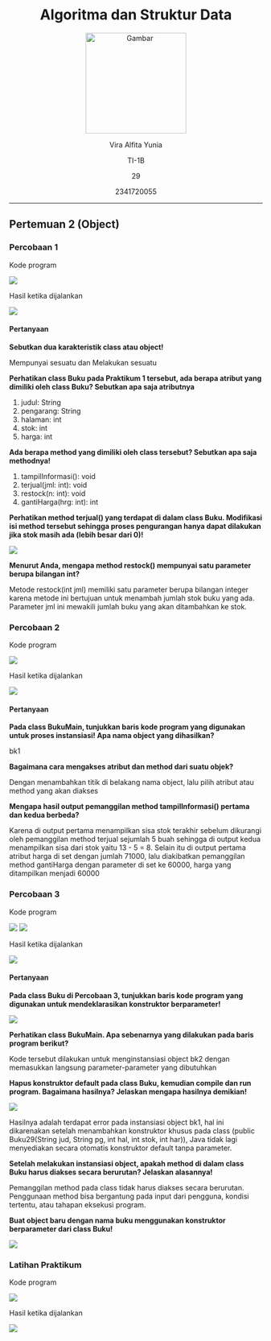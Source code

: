 <div align="center">

# Algoritma dan Struktur Data

<img src="https://static.wikia.nocookie.net/logopedia/images/8/8a/Politeknik_Negeri_Malang.png/revision/latest?cb=20190922202558" alt="Gambar" style="height: 200px">

<p>Vira Alfita Yunia</p>
<p>TI-1B</p>
<p>29</p>
<p>2341720055</p>

</div>

<hr>

## Pertemuan 2 (Object)

### Percobaan 1

<p>Kode program</p>
<img src="gambar/Kode Percobaan 1.png">
<p>Hasil ketika dijalankan</p>
<img src="gambar/Hasil Kode Percobaan 1.png">

#### Pertanyaan

<strong><p>Sebutkan dua karakteristik class atau object!</p></strong>

<p> Mempunyai sesuatu dan Melakukan sesuatu </p>

<strong><p>Perhatikan class Buku pada Praktikum 1 tersebut, ada berapa atribut yang dimiliki oleh class
Buku? Sebutkan apa saja atributnya</p></strong>

<ol>
    <li>judul: String</li>
    <li>pengarang: String</li>
    <li>halaman: int</li>
    <li>stok: int</li>
    <li>harga: int</li>
</ol>

<strong><p>Ada berapa method yang dimiliki oleh class tersebut? Sebutkan apa saja methodnya!</p></strong>

<ol>
    <li>tampilInformasi(): void</li>
    <li>terjual(jml: int): void</li>
    <li>restock(n: int): void</li>
    <li>gantiHarga(hrg: int): int</li>
</ol>

<strong><p>Perhatikan method terjual() yang terdapat di dalam class Buku. Modifikasi isi method tersebut
sehingga proses pengurangan hanya dapat dilakukan jika stok masih ada (lebih besar dari 0)!</p></strong>
<img src="gambar/Hasil Modifikasi No 4.png">

<strong><p>Menurut Anda, mengapa method restock() mempunyai satu parameter berupa bilangan int?</p></strong>

<p>Metode restock(int jml) memiliki satu parameter berupa bilangan integer karena metode ini bertujuan untuk menambah jumlah stok buku yang ada. Parameter jml ini mewakili jumlah buku yang akan ditambahkan ke stok. </p>

### Percobaan 2

<p>Kode program</p>
<img src="gambar/Kode Percobaan 2.png">
<p>Hasil ketika dijalankan</p>
<img src="gambar/Hasil Kode Percobaan 2.png">

#### Pertanyaan

<strong><p>Pada class BukuMain, tunjukkan baris kode program yang digunakan untuk proses instansiasi!
Apa nama object yang dihasilkan?</p></strong>

<p>bk1</p>

<strong><p>Bagaimana cara mengakses atribut dan method dari suatu objek?</p></strong>

<p>Dengan menambahkan titik di belakang nama object, lalu pilih atribut atau method yang akan diakses</p>

<strong><p>Mengapa hasil output pemanggilan method tampilInformasi() pertama dan kedua berbeda?</p></strong>

<p>Karena di output pertama menampilkan sisa stok terakhir sebelum dikurangi oleh pemanggilan method terjual sejumlah 5 buah sehingga di output kedua menampilkan sisa dari stok yaitu 13 - 5 = 8. Selain itu di output pertama atribut harga di set dengan jumlah 71000, lalu diakibatkan pemanggilan method gantiHarga dengan parameter di set ke 60000, harga yang ditampilkan menjadi 60000  </p>

### Percobaan 3

<p>Kode program</p>
<img src="gambar/Kode Percobaan 3 A.png">
<img src="gambar/Kode Percobaan 3 B.png">
<p>Hasil ketika dijalankan</p>
<img src="gambar/Hasil Kode Percobaan 3.png">

#### Pertanyaan

<strong><p>Pada class Buku di Percobaan 3, tunjukkan baris kode program yang digunakan untuk
mendeklarasikan konstruktor berparameter!</p></strong>

<img src="gambar/Percobaan 3 Pertanyaan 1.png">

<strong><p>Perhatikan class BukuMain. Apa sebenarnya yang dilakukan pada baris program berikut?</p></strong>

<p>Kode tersebut dilakukan untuk menginstansiasi object bk2 dengan memasukkan langsung parameter-parameter yang dibutuhkan</p>

<strong><p>Hapus konstruktor default pada class Buku, kemudian compile dan run program. Bagaimana
hasilnya? Jelaskan mengapa hasilnya demikian!</p></strong>

<img src="gambar/Hasil Modifikasi No 3.png">
<p>Hasilnya adalah terdapat error pada instansiasi object bk1, hal ini dikarenakan setelah menambahkan konstruktor khusus pada class (public Buku29(String jud, String pg, int hal, int stok, int har)), Java tidak lagi menyediakan secara otomatis konstruktor default tanpa parameter.</p>

<strong><p>Setelah melakukan instansiasi object, apakah method di dalam class Buku harus diakses
secara berurutan? Jelaskan alasannya!</p></strong>

<p>Pemanggilan method pada class tidak harus diakses secara berurutan. Penggunaan method bisa bergantung pada input dari pengguna, kondisi tertentu, atau tahapan eksekusi program.</p>

<strong><p>Buat object baru dengan nama buku<NamaMahasiswa> menggunakan konstruktor berparameter dari class Buku!<p></strong>

<img src="gambar/Percobaan 3 Pertanyaan 5.png">

### Latihan Praktikum

<p>Kode program</p>
<img src="gambar/Kode Latihan 1.png">
<p>Hasil ketika dijalankan</p>
<img src="gambar/Hasil Kode latihan 1.png">
